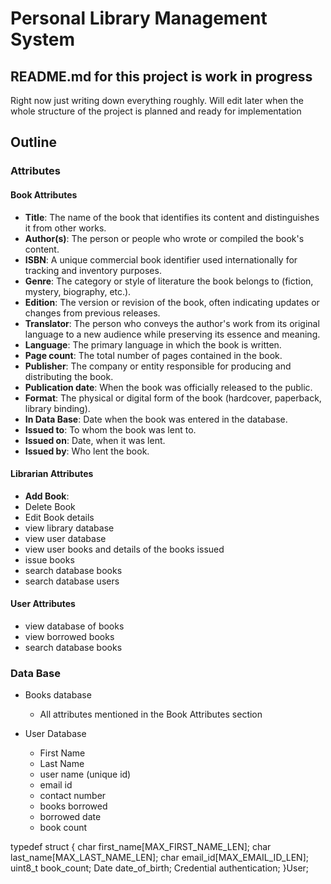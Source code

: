 # Personal Library Management System

## README.md for this project is work in progress

Right now just writing down everything roughly. Will edit later when the whole structure of the project is planned and ready for implementation

## Outline

### Attributes

#### Book Attributes

- **Title**: The name of the book that identifies its content and distinguishes it from other works.
- **Author(s)**: The person or people who wrote or compiled the book's content.
- **ISBN**: A unique commercial book identifier used internationally for tracking and inventory purposes.
- **Genre**: The category or style of literature the book belongs to (fiction, mystery, biography, etc.).
- **Edition**: The version or revision of the book, often indicating updates or changes from previous releases.
- **Translator**: The person who conveys the author's work from its original language to a new audience while preserving its essence and meaning.
- **Language**: The primary language in which the book is written.
- **Page count**: The total number of pages contained in the book.
- **Publisher**: The company or entity responsible for producing and distributing the book.
- **Publication date**: When the book was officially released to the public.
- **Format**: The physical or digital form of the book (hardcover, paperback, library binding).
- **In Data Base**: Date when the book was entered in the database.
- **Issued to**: To whom the book was lent to.
- **Issued on**: Date, when it was lent.
- **Issued by**: Who lent the book.

#### Librarian Attributes

- **Add Book**:
- Delete Book
- Edit Book details
- view library database
- view user database
- view user books and details of the books issued
- issue books
- search database books
- search database users

#### User Attributes

- view database of books
- view borrowed books
- search database books

### Data Base

- Books database
  - All attributes mentioned in the Book Attributes section

- User Database
  - First Name
  - Last Name
  - user name (unique id)
  - email id
  - contact number
  - books borrowed
  - borrowed date
  - book count
  
typedef struct {
	char first_name[MAX_FIRST_NAME_LEN];
	char last_name[MAX_LAST_NAME_LEN];
	char email_id[MAX_EMAIL_ID_LEN];
	uint8_t book_count;
	Date date_of_birth;
	Credential authentication;
}User;